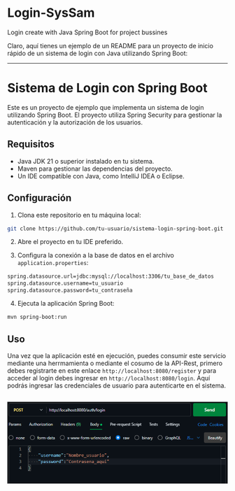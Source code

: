 # Login-SysSam
Login create with Java Spring Boot for project bussines

Claro, aquí tienes un ejemplo de un README para un proyecto de inicio rápido de un sistema de login con Java utilizando Spring Boot:

---

# Sistema de Login con Spring Boot

Este es un proyecto de ejemplo que implementa un sistema de login utilizando Spring Boot. El proyecto utiliza Spring Security para gestionar la autenticación y la autorización de los usuarios.

## Requisitos

- Java JDK 21 o superior instalado en tu sistema.
- Maven para gestionar las dependencias del proyecto.
- Un IDE compatible con Java, como IntelliJ IDEA o Eclipse.

## Configuración

1. Clona este repositorio en tu máquina local:

```bash
git clone https://github.com/tu-usuario/sistema-login-spring-boot.git
```

2. Abre el proyecto en tu IDE preferido.

3. Configura la conexión a la base de datos en el archivo `application.properties`:

```properties
spring.datasource.url=jdbc:mysql://localhost:3306/tu_base_de_datos
spring.datasource.username=tu_usuario
spring.datasource.password=tu_contraseña
```

4. Ejecuta la aplicación Spring Boot:

```bash
mvn spring-boot:run
```

## Uso

Una vez que la aplicación esté en ejecución, puedes consumir este servicio mediante una herrmamienta o mediante el cosumo de la API-Rest, primero debes registrarte en este enlace `http://localhost:8080/register` y para acceder al login debes ingresar en `http://localhost:8080/login`. Aquí podrás ingresar las credenciales de usuario para autenticarte en el sistema.

![img.png](img.png)
--- 

